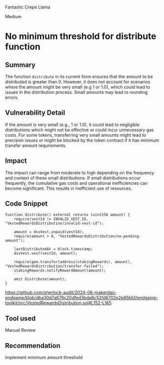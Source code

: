 Fantastic Crepe Llama

Medium

# No minimum threshold for distribute function

## Summary

The function `distribute` in its current form ensures that the amount to be distributed is greater than 0. However, it does not account for scenarios where the amount might be very small (e.g 1 or 1.0), which could lead to issues in the distribution process. Small amounts may lead to rounding errors. 
## Vulnerability Detail
If the amount is very small (e.g., 1 or 1.0), it could lead to negligible distributions which might not be effective or could incur unnecessary gas costs. For some tokens, transferring very small amounts might lead to precision issues or might be blocked by the token contract if it has minimum transfer amount requirements.
## Impact
The impact can range from moderate to high depending on the frequency and context of these small distributions. If small distributions occur frequently, the cumulative gas costs and operational inefficiencies can become significant.  This results in inefficient use of resources.
## Code Snippet
    function distribute() external returns (uint256 amount) {
        require(vestId != INVALID_VEST_ID, "VestedRewardsDistribution/invalid-vest-id");

        amount = dssVest.unpaid(vestId);
        require(amount > 0, "VestedRewardsDistribution/no-pending-amount");

        lastDistributedAt = block.timestamp;
        dssVest.vest(vestId, amount);

        require(gem.transfer(address(stakingRewards), amount), "VestedRewardsDistribution/transfer-failed");
        stakingRewards.notifyRewardAmount(amount);

        emit Distribute(amount);
    }
https://github.com/sherlock-audit/2024-06-makerdao-endgame/blob/dba30d7a676c20dfed3bda8c52fd6702e2e85bb1/endgame-toolkit/src/VestedRewardsDistribution.sol#L152-L165
## Tool used

Manual Review

## Recommendation
Implement minimum amount threshold